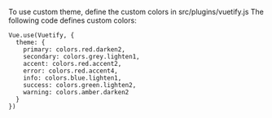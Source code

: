 To use custom theme, define the custom colors in src/plugins/vuetify.js
The following code defines custom colors:

```
Vue.use(Vuetify, {
  theme: {
    primary: colors.red.darken2,
    secondary: colors.grey.lighten1,
    accent: colors.red.accent2,
    error: colors.red.accent4,
    info: colors.blue.lighten1,
    success: colors.green.lighten2,
    warning: colors.amber.darken2
  }
})

```